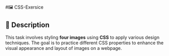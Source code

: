 #🖼️ CSS-Exersice

## 📝 Description

This task involves styling **four images** using **CSS** to apply various design techniques.
The goal is to practice different CSS properties to enhance the visual appearance and layout of images on a webpage.
